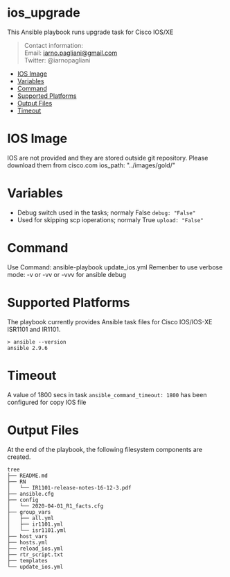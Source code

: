 # ios_upgrade
This Ansible playbook runs upgrade task for Cisco IOS/XE

> Contact information:\
> Email:    iarno.pagliani@gmail.com\
> Twitter:  @iarnopagliani

  * [IOS Image](#ios-image)
  * [Variables](#variables)
  * [Command](#command)
  * [Supported Platforms](#supported-platforms)
  * [Output Files](#output-files)
  * [Timeout](#timeout)

# IOS Image
IOS are not provided and they are stored outside git repository. Please download them from cisco.com
ios_path: "../images/gold/"

# Variables
- Debug switch used in the tasks; normaly False
    `debug: "False"`
- Used for skipping scp ioperations; normaly True
    `upload: "False"`

# Command
Use Command: ansible-playbook update_ios.yml 
Remenber to use verbose mode: -v or -vv or -vvv for ansible debug

# Supported Platforms
The playbook currently provides Ansible task files for Cisco IOS/IOS-XE ISR1101 and IR1101.
```
> ansible --version
ansible 2.9.6
```
# Timeout
A value of 1800 secs in task `ansible_command_timeout: 1800` has been configured for copy IOS file

# Output Files
At the end of the playbook, the following filesystem components are created.
```
tree
├── README.md
├── RN
│   └── IR1101-release-notes-16-12-3.pdf
├── ansible.cfg
├── config
│   └── 2020-04-01_R1_facts.cfg
├── group_vars
│   ├── all.yml
│   ├── ir1101.yml
│   └── isr1101.yml
├── host_vars
├── hosts.yml
├── reload_ios.yml
├── rtr_script.txt
├── templates
└── update_ios.yml
```